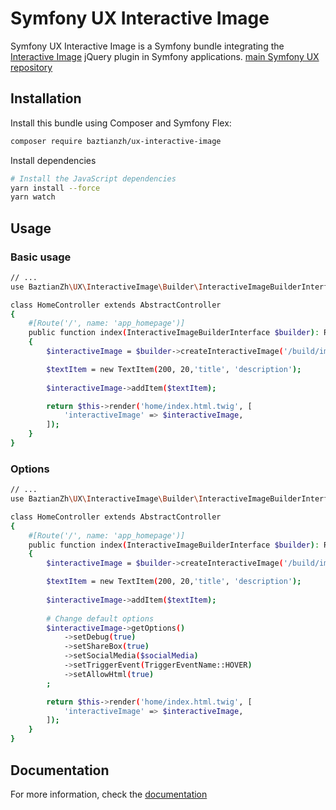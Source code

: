 # Symfony UX Interactive Image

Symfony UX Interactive Image is a Symfony bundle integrating the [Interactive Image](https://interactive-image.readthedocs.io/en/latest/)
jQuery plugin in Symfony applications.
[main Symfony UX repository](https://github.com/symfony/ux)

## Installation

Install this bundle using Composer and Symfony Flex:

```sh
composer require baztianzh/ux-interactive-image
```

Install dependencies

```sh
# Install the JavaScript dependencies
yarn install --force
yarn watch
```

## Usage

### Basic usage

```sh
// ...
use BaztianZh\UX\InteractiveImage\Builder\InteractiveImageBuilderInterface;

class HomeController extends AbstractController
{
    #[Route('/', name: 'app_homepage')]
    public function index(InteractiveImageBuilderInterface $builder): Response
    {
        $interactiveImage = $builder->createInteractiveImage('/build/images/my-image.jpg');

        $textItem = new TextItem(200, 20,'title', 'description');
        
        $interactiveImage->addItem($textItem);

        return $this->render('home/index.html.twig', [
            'interactiveImage' => $interactiveImage,
        ]);
    }
}
```

### Options

```sh
// ...
use BaztianZh\UX\InteractiveImage\Builder\InteractiveImageBuilderInterface;

class HomeController extends AbstractController
{
    #[Route('/', name: 'app_homepage')]
    public function index(InteractiveImageBuilderInterface $builder): Response
    {
        $interactiveImage = $builder->createInteractiveImage('/build/images/my-image.jpg');

        $textItem = new TextItem(200, 20,'title', 'description');
        
        $interactiveImage->addItem($textItem);
        
        # Change default options
        $interactiveImage->getOptions()
            ->setDebug(true)
            ->setShareBox(true)
            ->setSocialMedia($socialMedia)
            ->setTriggerEvent(TriggerEventName::HOVER)
            ->setAllowHtml(true)
        ;

        return $this->render('home/index.html.twig', [
            'interactiveImage' => $interactiveImage,
        ]);
    }
}
```

## Documentation

For more information, check the [documentation](https://interactive-image.readthedocs.io/en/latest/index.html)